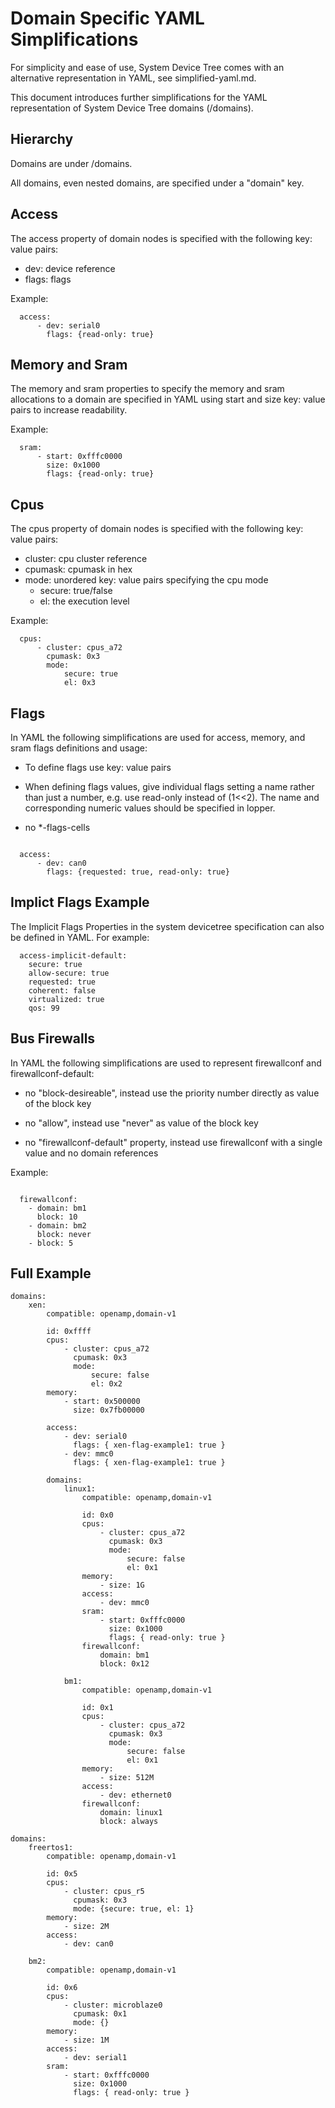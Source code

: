 Domain Specific YAML Simplifications
====================================

For simplicity and ease of use, System Device Tree comes with an
alternative representation in YAML, see simplified-yaml.md.

This document introduces further simplifications for the YAML
representation of System Device Tree domains (/domains).


Hierarchy
---------

Domains are under /domains.

All domains, even nested domains, are specified under a "domain" key.


Access
------

The access property of domain nodes is specified with the following key:
value pairs:

- dev: device reference
- flags: flags


Example:

~~~
  access:
      - dev: serial0
        flags: {read-only: true}
~~~


Memory and Sram
---------------

The memory and sram properties to specify the memory and sram
allocations to a domain are specified in YAML using start and size key:
value pairs to increase readability.

Example:

~~~
  sram:
      - start: 0xfffc0000
        size: 0x1000
        flags: {read-only: true}
~~~


Cpus
----

The cpus property of domain nodes is specified with the following key:
value pairs:

- cluster: cpu cluster reference
- cpumask: cpumask in hex
- mode: unordered key: value pairs specifying the cpu mode
    - secure: true/false
    - el: the execution level


Example:

~~~
  cpus:
      - cluster: cpus_a72
        cpumask: 0x3
        mode:
            secure: true
            el: 0x3
~~~


Flags
-----

In YAML the following simplifications are used for access, memory, and
sram flags definitions and usage:

- To define flags  use key: value pairs

- When defining flags values, give individual flags setting a name
  rather than just a number, e.g. use read-only instead of (1<<2). The
  name and corresponding numeric values should be specified in lopper.

- no \*-flags-cells

~~~

  access:
      - dev: can0
        flags: {requested: true, read-only: true}

~~~

Implict Flags Example
---------------------

The Implicit Flags Properties in the system devicetree specification
can also be defined in YAML. For example:

~~~
  access-implicit-default:
    secure: true
    allow-secure: true
    requested: true
    coherent: false
    virtualized: true
    qos: 99
~~~

Bus Firewalls
-------------

In YAML the following simplifications are used to represent firewallconf
and firewallconf-default:

- no "block-desireable", instead use the priority number directly as
  value of the block key

- no "allow", instead use "never" as value of the block key

- no "firewallconf-default" property, instead use firewallconf with a
  single value and no domain references


Example:

~~~

  firewallconf:
    - domain: bm1
      block: 10
    - domain: bm2
      block: never
    - block: 5

~~~


Full Example
------------

~~~
domains:
    xen:
        compatible: openamp,domain-v1

        id: 0xffff
        cpus:
            - cluster: cpus_a72
              cpumask: 0x3
              mode:
                  secure: false
                  el: 0x2
        memory:
            - start: 0x500000
              size: 0x7fb00000

        access:
            - dev: serial0
              flags: { xen-flag-example1: true }
            - dev: mmc0
              flags: { xen-flag-example1: true }

        domains:
            linux1:
                compatible: openamp,domain-v1

                id: 0x0
                cpus:
                    - cluster: cpus_a72
                      cpumask: 0x3
                      mode:
                          secure: false
                          el: 0x1
                memory:
                    - size: 1G
                access:
                    - dev: mmc0
                sram:
                    - start: 0xfffc0000
                      size: 0x1000
                      flags: { read-only: true }
                firewallconf:
                    domain: bm1
                    block: 0x12

            bm1:
                compatible: openamp,domain-v1

                id: 0x1
                cpus:
                    - cluster: cpus_a72
                      cpumask: 0x3
                      mode:
                          secure: false
                          el: 0x1
                memory:
                    - size: 512M
                access:
                    - dev: ethernet0
                firewallconf:
                    domain: linux1
                    block: always

domains:
    freertos1:
        compatible: openamp,domain-v1

        id: 0x5
        cpus:
            - cluster: cpus_r5
              cpumask: 0x3
              mode: {secure: true, el: 1}
        memory:
            - size: 2M
        access:
            - dev: can0

    bm2:
        compatible: openamp,domain-v1

        id: 0x6
        cpus:
            - cluster: microblaze0
              cpumask: 0x1
              mode: {}
        memory:
            - size: 1M
        access:
            - dev: serial1
        sram:
            - start: 0xfffc0000
              size: 0x1000
              flags: { read-only: true }
~~~
